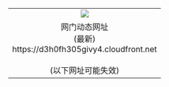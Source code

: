 ﻿<table>
  <tr></tr>
  <tr><td colspan=2 align=center><img src="https://d3h0fh305givy4.cloudfront.net/Up/oGate.jpg" /></td></tr>
  <tr><td colspan=2 align=center>网门动态网址<br/>(最新)
<br>https://d3h0fh305givy4.cloudfront.net
<br/><br/>(以下网址可能失效)
    </td>
  </tr>
</table>
